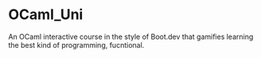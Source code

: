 # OCaml_Uni
An OCaml interactive course in the style of Boot.dev that gamifies learning the best kind of programming, fucntional.
